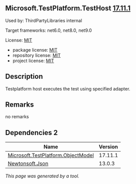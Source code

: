 Microsoft.TestPlatform.TestHost [17.11.1](https://www.nuget.org/packages/Microsoft.TestPlatform.TestHost/17.11.1)
--------------------

Used by: ThirdPartyLibraries internal

Target frameworks: net6.0, net8.0, net9.0

License: [MIT](../../../../licenses/mit) 

- package license: [MIT](https://licenses.nuget.org/MIT) 
- repository license: [MIT](https://github.com/microsoft/vstest) 
- project license: [MIT](https://github.com/microsoft/vstest) 

Description
-----------
Testplatform host executes the test using specified adapter.

Remarks
-----------
no remarks


Dependencies 2
-----------

|Name|Version|
|----------|:----|
|[Microsoft.TestPlatform.ObjectModel](../../../../packages/nuget.org/microsoft.testplatform.objectmodel/17.11.1)|17.11.1|
|[Newtonsoft.Json](../../../../packages/nuget.org/newtonsoft.json/13.0.3)|13.0.3|

*This page was generated by a tool.*